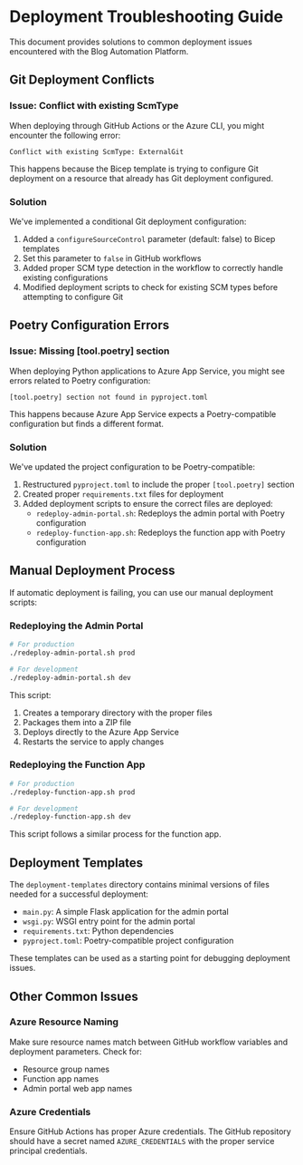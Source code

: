 # Deployment Troubleshooting Guide

This document provides solutions to common deployment issues encountered with the Blog Automation Platform.

## Git Deployment Conflicts

### Issue: Conflict with existing ScmType

When deploying through GitHub Actions or the Azure CLI, you might encounter the following error:

```
Conflict with existing ScmType: ExternalGit
```

This happens because the Bicep template is trying to configure Git deployment on a resource that already has Git deployment configured.

### Solution

We've implemented a conditional Git deployment configuration:

1. Added a `configureSourceControl` parameter (default: false) to Bicep templates
2. Set this parameter to `false` in GitHub workflows
3. Added proper SCM type detection in the workflow to correctly handle existing configurations
4. Modified deployment scripts to check for existing SCM types before attempting to configure Git

## Poetry Configuration Errors

### Issue: Missing [tool.poetry] section

When deploying Python applications to Azure App Service, you might see errors related to Poetry configuration:

```
[tool.poetry] section not found in pyproject.toml
```

This happens because Azure App Service expects a Poetry-compatible configuration but finds a different format.

### Solution

We've updated the project configuration to be Poetry-compatible:

1. Restructured `pyproject.toml` to include the proper `[tool.poetry]` section
2. Created proper `requirements.txt` files for deployment
3. Added deployment scripts to ensure the correct files are deployed:
   - `redeploy-admin-portal.sh`: Redeploys the admin portal with Poetry configuration
   - `redeploy-function-app.sh`: Redeploys the function app with Poetry configuration

## Manual Deployment Process

If automatic deployment is failing, you can use our manual deployment scripts:

### Redeploying the Admin Portal

```bash
# For production
./redeploy-admin-portal.sh prod

# For development
./redeploy-admin-portal.sh dev
```

This script:
1. Creates a temporary directory with the proper files
2. Packages them into a ZIP file
3. Deploys directly to the Azure App Service
4. Restarts the service to apply changes

### Redeploying the Function App

```bash
# For production
./redeploy-function-app.sh prod

# For development
./redeploy-function-app.sh dev
```

This script follows a similar process for the function app.

## Deployment Templates

The `deployment-templates` directory contains minimal versions of files needed for a successful deployment:

- `main.py`: A simple Flask application for the admin portal
- `wsgi.py`: WSGI entry point for the admin portal
- `requirements.txt`: Python dependencies
- `pyproject.toml`: Poetry-compatible project configuration

These templates can be used as a starting point for debugging deployment issues.

## Other Common Issues

### Azure Resource Naming

Make sure resource names match between GitHub workflow variables and deployment parameters. Check for:

- Resource group names
- Function app names
- Admin portal web app names

### Azure Credentials

Ensure GitHub Actions has proper Azure credentials. The GitHub repository should have a secret named `AZURE_CREDENTIALS` with the proper service principal credentials.
